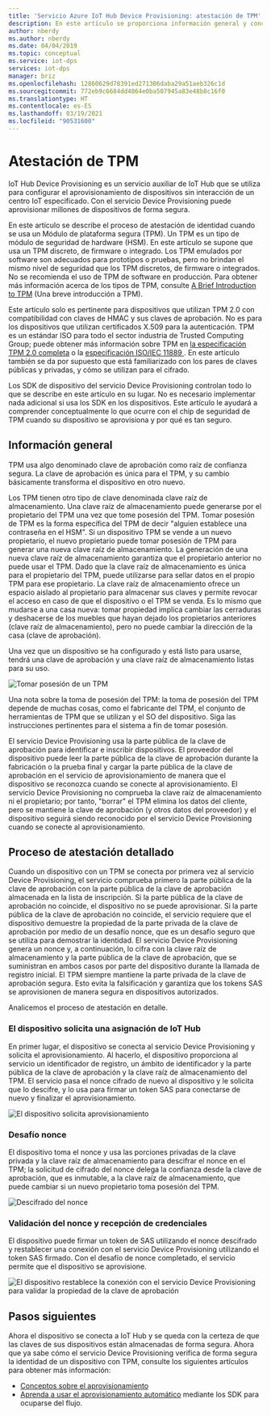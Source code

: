 ```yaml
---
title: 'Servicio Azure IoT Hub Device Provisioning: atestación de TPM'
description: En este artículo se proporciona información general y conceptual del flujo de atestación de TPM mediante Device Provisioning Service (DPS).
author: nberdy
ms.author: nberdy
ms.date: 04/04/2019
ms.topic: conceptual
ms.service: iot-dps
services: iot-dps
manager: briz
ms.openlocfilehash: 12860629d78391ed271306daba29a51aeb326c1d
ms.sourcegitcommit: 772eb9c6684dd4864e0ba507945a83e48b8c16f0
ms.translationtype: HT
ms.contentlocale: es-ES
ms.lasthandoff: 03/19/2021
ms.locfileid: "90531600"
---
```

# <a name="tpm-attestation"></a>Atestación de TPM

IoT Hub Device Provisioning es un servicio auxiliar de IoT Hub que se utiliza para configurar el aprovisionamiento de dispositivos sin interacción de un centro IoT especificado. Con el servicio Device Provisioning puede aprovisionar millones de dispositivos de forma segura.

En este artículo se describe el proceso de atestación de identidad cuando se usa un Módulo de plataforma segura (TPM). Un TPM es un tipo de módulo de seguridad de hardware (HSM). En este artículo se supone que usa un TPM discreto, de firmware o integrado. Los TPM emulados por software son adecuados para prototipos o pruebas, pero no brindan el mismo nivel de seguridad que los TPM discretos, de firmware o integrados. No se recomienda el uso de TPM de software en producción. Para obtener más información acerca de los tipos de TPM, consulte [A Brief Introduction to TPM](https://trustedcomputinggroup.org/wp-content/uploads/TPM-2.0-A-Brief-Introduction.pdf) (Una breve introducción a TPM).

Este artículo solo es pertinente para dispositivos que utilizan TPM 2.0 con compatibilidad con claves de HMAC y sus claves de aprobación. No es para los dispositivos que utilizan certificados X.509 para la autenticación. TPM es un estándar ISO para todo el sector industria de Trusted Computing Group; puede obtener más información sobre TPM en [ la especificación TPM 2.0 completa](https://trustedcomputinggroup.org/tpm-library-specification/) o la [ especificación ISO/IEC 11889 ](https://www.iso.org/standard/66510.html). En este artículo también se da por supuesto que está familiarizado con los pares de claves públicas y privadas, y cómo se utilizan para el cifrado.

Los SDK de dispositivo del servicio Device Provisioning controlan todo lo que se describe en este artículo en su lugar. No es necesario implementar nada adicional si usa los SDK en los dispositivos. Este artículo le ayudará a comprender conceptualmente lo que ocurre con el chip de seguridad de TPM cuando su dispositivo se aprovisiona y por qué es tan seguro.

## <a name="overview"></a>Información general

TPM usa algo denominado clave de aprobación como raíz de confianza segura. La clave de aprobación es única para el TPM, y su cambio básicamente transforma el dispositivo en otro nuevo.

Los TPM tienen otro tipo de clave denominada clave raíz de almacenamiento. Una clave raíz de almacenamiento puede generarse por el propietario del TPM una vez que tome posesión del TPM. Tomar posesión de TPM es la forma específica del TPM de decir "alguien establece una contraseña en el HSM". Si un dispositivo TPM se vende a un nuevo propietario, el nuevo propietario puede tomar posesión de TPM para generar una nueva clave raíz de almacenamiento. La generación de una nueva clave raíz de almacenamiento garantiza que el propietario anterior no puede usar el TPM. Dado que la clave raíz de almacenamiento es única para el propietario del TPM, puede utilizarse para sellar datos en el propio TPM para ese propietario. La clave raíz de almacenamiento ofrece un espacio aislado al propietario para almacenar sus claves y permite revocar el acceso en caso de que el dispositivo o el TPM se venda. Es lo mismo que mudarse a una casa nueva: tomar propiedad implica cambiar las cerraduras y deshacerse de los muebles que hayan dejado los propietarios anteriores (clave raíz de almacenamiento), pero no puede cambiar la dirección de la casa (clave de aprobación).

Una vez que un dispositivo se ha configurado y está listo para usarse, tendrá una clave de aprobación y una clave raíz de almacenamiento listas para su uso.

![Tomar posesión de un TPM](./media/concepts-tpm-attestation/tpm-ownership.png)

Una nota sobre la toma de posesión del TPM: la toma de posesión del TPM depende de muchas cosas, como el fabricante del TPM, el conjunto de herramientas de TPM que se utilizan y el SO del dispositivo. Siga las instrucciones pertinentes para el sistema a fin de tomar posesión.

El servicio Device Provisioning usa la parte pública de la clave de aprobación para identificar e inscribir dispositivos. El proveedor del dispositivo puede leer la parte pública de la clave de aprobación durante la fabricación o la prueba final y cargar la parte pública de la clave de aprobación en el servicio de aprovisionamiento de manera que el dispositivo se reconozca cuando se conecte al aprovisionamiento. El servicio Device Provisioning no comprueba la clave raíz de almacenamiento ni el propietario; por tanto, "borrar" el TPM elimina los datos del cliente, pero se mantiene la clave de aprobación (y otros datos del proveedor) y el dispositivo seguirá siendo reconocido por el servicio Device Provisioning cuando se conecte al aprovisionamiento.

## <a name="detailed-attestation-process"></a>Proceso de atestación detallado

Cuando un dispositivo con un TPM se conecta por primera vez al servicio Device Provisioning, el servicio comprueba primero la parte pública de la clave de aprobación con la parte pública de la clave de aprobación almacenada en la lista de inscripción. Si la parte pública de la clave de aprobación no coincide, el dispositivo no se puede aprovisionar. Si la parte pública de la clave de aprobación no coincide, el servicio requiere que el dispositivo demuestre la propiedad de la parte privada de la clave de aprobación por medio de un desafío nonce, que es un desafío seguro que se utiliza para demostrar la identidad. El servicio Device Provisioning genera un nonce y, a continuación, lo cifra con la clave raíz de almacenamiento y la parte pública de la clave de aprobación, que se suministran en ambos casos por parte del dispositivo durante la llamada de registro inicial. El TPM siempre mantiene la parte privada de la clave de aprobación segura. Esto evita la falsificación y garantiza que los tokens SAS se aprovisionen de manera segura en dispositivos autorizados.

Analicemos el proceso de atestación en detalle.

### <a name="device-requests-an-iot-hub-assignment"></a>El dispositivo solicita una asignación de IoT Hub

En primer lugar, el dispositivo se conecta al servicio Device Provisioning y solicita el aprovisionamiento. Al hacerlo, el dispositivo proporciona al servicio un identificador de registro, un ámbito de identificador y la parte pública de la clave de aprobación y la clave raíz de almacenamiento del TPM. El servicio pasa el nonce cifrado de nuevo al dispositivo y le solicita que lo descifre, y lo usa para firmar un token SAS para conectarse de nuevo y finalizar el aprovisionamiento.

![El dispositivo solicita aprovisionamiento](./media/concepts-tpm-attestation/step-one-request-provisioning.png)

### <a name="nonce-challenge"></a>Desafío nonce

El dispositivo toma el nonce y usa las porciones privadas de la clave privada y la clave raíz de almacenamiento para descifrar el nonce en el TPM; la solicitud de cifrado del nonce delega la confianza desde la clave de aprobación, que es inmutable, a la clave raíz de almacenamiento, que puede cambiar si un nuevo propietario toma posesión del TPM.

![Descifrado del nonce](./media/concepts-tpm-attestation/step-two-nonce.png)

### <a name="validate-the-nonce-and-receive-credentials"></a>Validación del nonce y recepción de credenciales

El dispositivo puede firmar un token de SAS utilizando el nonce descifrado y restablecer una conexión con el servicio Device Provisioning utilizando el token SAS firmado. Con el desafío de nonce completado, el servicio permite que el dispositivo se aprovisione.

![El dispositivo restablece la conexión con el servicio Device Provisioning para validar la propiedad de la clave de aprobación](./media/concepts-tpm-attestation/step-three-validation.png)

## <a name="next-steps"></a>Pasos siguientes

Ahora el dispositivo se conecta a IoT Hub y se queda con la certeza de que las claves de sus dispositivos están almacenadas de forma segura. Ahora que ya sabe cómo el servicio Device Provisioning verifica de forma segura la identidad de un dispositivo con TPM, consulte los siguientes artículos para obtener más información:

* [Conceptos sobre el aprovisionamiento](about-iot-dps.md#provisioning-process)
* [Aprenda a usar el aprovisionamiento automático](./quick-setup-auto-provision.md) mediante los SDK para ocuparse del flujo.
